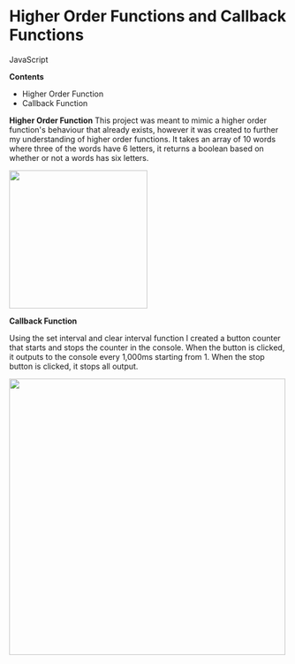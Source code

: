 # Higher Order Functions and Callback Functions
JavaScript

**Contents**
- Higher Order Function
- Callback Function

**Higher Order Function**
This project was meant to mimic a higher order function's behaviour that already exists, however it was created to further 
my understanding of higher order functions. It takes an array of 10 words where three of the words have 6 letters, it returns a boolean based on whether 
or not a words has six letters.

<img src="https://github.com/KatyaMB/HigherOrder_and_Callback_Functions/blob/main/Higher%20Order_Function.png" width="250">

**Callback Function**

Using the set interval and clear interval function I created a button counter that starts and stops the counter in the console. 
When the button is clicked, it outputs to the console every 1,000ms starting from 1. When the stop button is clicked, it stops all output.

<img src="https://github.com/KatyaMB/HigherOrder_and_Callback_Functions/blob/main/Callback.png" width="500">

